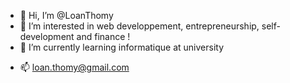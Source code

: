 - 👋 Hi, I’m @LoanThomy
- 👀 I’m interested in web developpement, entrepreneurship, self-development and finance !
- 🌱 I’m currently learning informatique at university
<!-- 💞️ I’m looking to collaborate on ...-->
- 📫 loan.thomy@gmail.com
